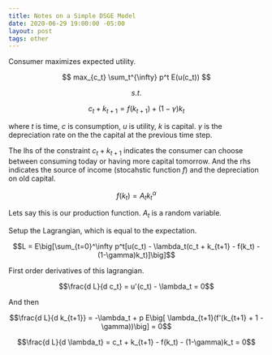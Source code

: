 ```yaml
---
title: Notes on a Simple DSGE Model
date: 2020-06-29 19:00:00 -05:00 
layout: post
tags: other
---
```


Consumer maximizes expected utility.

$$ max_{c_t} \sum_t^{\infty} p^t E(u(c_t)) $$

$$s.t.$$

$$ c_t + k_{t+1} = f(k_{t+1}) + (1 - \gamma)k_t$$

where $t$ is time, $c$ is consumption, $u$ is utility, $k$ is capital. $\gamma$ is the depreciation rate on the the capital at the previous time step.

The lhs of the constraint $c_t + k_{t+1}$ indicates the consumer can choose between consuming today or having more capital tomorrow. And the rhs indicates the source of income (stocahstic function $f$) and the depreciation on old capital.

$$ f(k_t) = A_t k_t^\alpha$$

Lets say this is our production function. $A_t$ is a random variable.

Setup the Lagrangian, which is equal to the expectation.

$$L = E\big[\sum_{t=0}^\infty p^t[u(c_t) - \lambda_t(c_t + k_{t+1} - f(k_t) - (1-\gamma)k_t)]\big]$$

First order derivatives of this lagrangian.

 $$\frac{d L}{d c_t} = u'(c_t) - \lambda_t = 0$$

And then

$$\frac{d L}{d k_{t+1}} = -\lambda_t + p E\big[ \lambda_{t+1}(f'(k_{t+1} + 1 - \gamma))\big] = 0$$



$$\frac{d L}{d \lambda_t} = c_t + k_{t+1} - f(k_t) - (1-\gamma)k_t = 0$$
